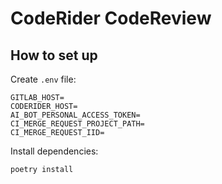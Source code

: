 # CodeRider CodeReview

## How to set up

Create `.env` file:

```.env
GITLAB_HOST=
CODERIDER_HOST=
AI_BOT_PERSONAL_ACCESS_TOKEN=
CI_MERGE_REQUEST_PROJECT_PATH=
CI_MERGE_REQUEST_IID=
```

Install dependencies:

```shell
poetry install
```
